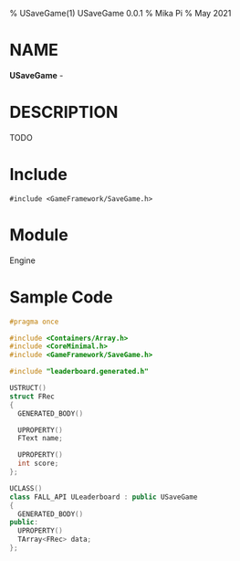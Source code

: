 % USaveGame(1) USaveGame 0.0.1
% Mika Pi
% May 2021

# NAME

**USaveGame** -

# DESCRIPTION
TODO

# Include

`#include <GameFramework/SaveGame.h>`

# Module

Engine

# Sample Code
```C++
#pragma once

#include <Containers/Array.h>
#include <CoreMinimal.h>
#include <GameFramework/SaveGame.h>

#include "leaderboard.generated.h"

USTRUCT()
struct FRec
{
  GENERATED_BODY()

  UPROPERTY()
  FText name;

  UPROPERTY()
  int score;
};

UCLASS()
class FALL_API ULeaderboard : public USaveGame
{
  GENERATED_BODY()
public:
  UPROPERTY()
  TArray<FRec> data;
};
```
